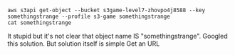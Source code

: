     aws s3api get-object --bucket s3game-level7-zhovpo4j8588 --key somethingstrange --profile s3-game somethingstrange
    cat somethingstrange

It stupid but it's not clear that object name IS "somethingstrange". Googled this solution.  But solution itself is simple
Get an URL